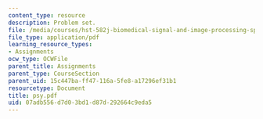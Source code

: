 ```yaml
---
content_type: resource
description: Problem set.
file: /media/courses/hst-582j-biomedical-signal-and-image-processing-spring-2007/07adb556d7d03bd1d87d292664c9eda5_psy.pdf
file_type: application/pdf
learning_resource_types:
- Assignments
ocw_type: OCWFile
parent_title: Assignments
parent_type: CourseSection
parent_uid: 15c447ba-ff47-116a-5fe8-a17296ef31b1
resourcetype: Document
title: psy.pdf
uid: 07adb556-d7d0-3bd1-d87d-292664c9eda5
---
```

